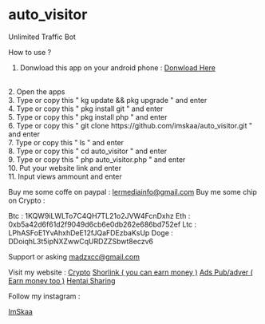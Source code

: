 # auto_visitor
Unlimited Traffic Bot


How to use ?

1. Donwload this app on your android phone : <a href="http://black-box.pw/st/4iN4">Donwload Here</a>
<br>
2. Open the apps
<br>
3. Type or copy this " kg update && pkg upgrade " and enter
<br>
4. Type or copy this " pkg install git " and enter
<br>
5. Type or copy this " pkg install php " and enter
<br>
6. Type or copy this " git clone https://github.com/imskaa/auto_visitor.git " and enter
<br>
7. Type or copy this " ls " and enter
<br>
8. Type or copy this " cd auto_visitor " and enter
<br>
9. Type or copy this " php auto_visitor.php " and enter
<br>
10. Put your website link and enter
<br>
11. Input views ammount and enter

Buy me some coffe on paypal : lermediainfo@gmail.com
Buy me some chip on Crypto :

Btc : 1KQW9iLWLTo7C4QH7TL21o2JVW4FcnDxhz
Eth : 0xb5a42d6f61d2f9049d6cb6e0db262e686bd752ef
Ltc : LPhASFoE1YvAhxhDeE12fJQaFDEzbaKsUp
Doge : DDoiqhL3t5ipNXZwwCqURDZZSbwt8eczv6

Support or asking <a href="mailto:madzxcc@gmail.com">madzxcc@gmail.com</a>

Visit my website :
<a href="https://black-box.pw">Crypto</a>
<a href="https://black-box.pw/st">Shorlink ( you can earn money )</a>
<a href="https://black-box.pw/ads">Ads Pub/adver ( Earn money too )</a>
<a href="https://maggz.black-box.pw">Hentai Sharing</a>

Follow my instagram :

<a href="https://www.instagram.com/imskaa">ImSkaa</a>
